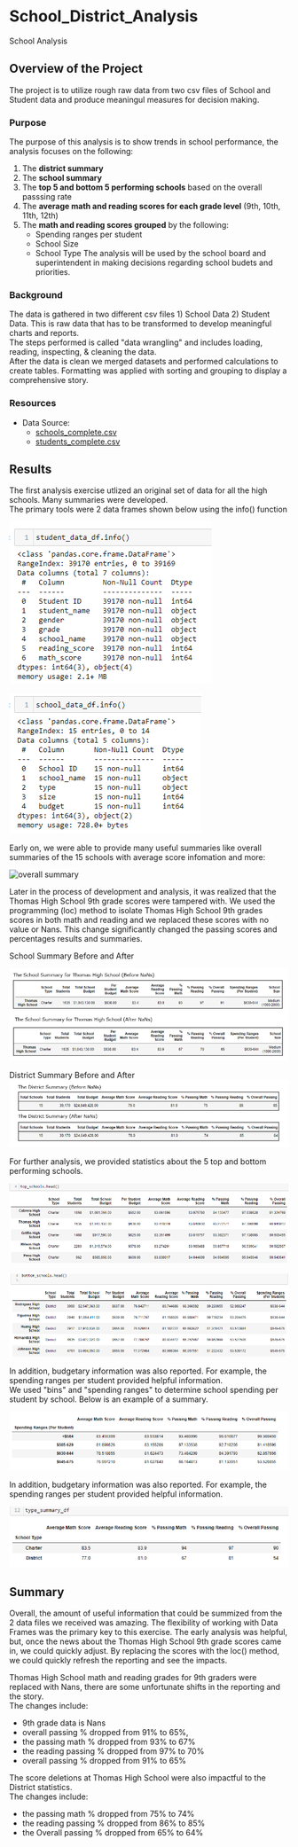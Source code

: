 # School_District_Analysis
School Analysis

## Overview of the Project
The project is to utilize rough raw data from two csv files of School and Student data and produce meaningul measures for decision making.  

### Purpose 
The purpose of this analysis is to show trends in school performance, the analysis focuses on the following: 
1)  The **district summary**
2)  The **school summary**
3)  The **top 5 and bottom 5 performing schools** based on the overall passsing rate 
4)  The **average math and reading scores for each grade level** (9th, 10th, 11th, 12th)
5)  The **math and reading scores grouped** by the following:
    - Spending ranges per student
    - School Size
    - School Type
The analysis will be used by the school board and superintendent in making decisions regarding school budets and priorities.   

### Background 
The data is gathered in two different csv files 1) School Data 2) Student Data.  This is raw data that has to be transformed to develop meaningful charts and reports.  
The steps performed is called "data wrangling" and includes loading, reading, inspecting, & cleaning the data.    
After the data is clean we merged datasets and performed calculations to create tables.  Formatting was applied with sorting and grouping to display a   
comprehensive story.

### Resources
- Data Source: 
  - [schools_complete.csv](Resources/schools_complete.csv)
  - [students_complete.csv](Resources/students_complete.csv)

## Results 
The first analysis exercise utlized an original set of data for all the high schools. Many summaries were developed.  
The primary tools were 2 data frames shown below using the info() function 

 ![Student_Data_df](https://github.com/mjrotter4445/School_District_Analysis/blob/main/Graphics/student%20data%20df%20info.png)



 ![School_Data_df](https://github.com/mjrotter4445/School_District_Analysis/blob/main/Graphics/school%20data%20df%20info.png)


Early on, we were able to provide many useful summaries like overall summaries of the 15 schools with average score infomation and more:  

 
![overall summary](https://user-images.githubusercontent.com/84689107/124357382-66db5080-dbd8-11eb-99a6-3e934706aba2.png)
 
 

Later in the process of development and analysis, it was realized that the Thomas High School 9th grade scores were tampered with.  We used the programming
(loc) method to isolate Thomas High School 9th grades scores in both math and reading and we replaced these scores with no value or Nans. 
This change significantly changed the passing scores and percentages results and summaries.  



School Summary Before and After 

![School Summary before and after](https://github.com/mjrotter4445/School_District_Analysis/blob/main/Graphics/school%20summary%20before%20and%20after.png)


District Summary Before and After 
![District Summary before and after](https://github.com/mjrotter4445/School_District_Analysis/blob/main/Graphics/district%20summary%20before%20and%20after.png)

  
  
For further analysis, we provided statistics about the 5 top and bottom performing schools.  

![top](https://github.com/mjrotter4445/School_District_Analysis/blob/main/Graphics/top%205%20perf%20school.png)

 
 
 
 
![bottom](https://github.com/mjrotter4445/School_District_Analysis/blob/main/Graphics/bottom%205%20perf%20school.png) 
 
 
 
 
 
 
 In addition, budgetary information was also reported.  For example, the spending ranges per student provided helpful information.  
 We used "bins" and "spending ranges" to determine school spending per student by school.  Below is an example of a summary. 
 
 ![spending ranges by school](https://github.com/mjrotter4445/School_District_Analysis/blob/main/Graphics/spending%20ranges%20per%20student.png) 
 
 In addition, budgetary information was also reported.  For example, the spending ranges per student provided helpful information.   
 
 ![avg score by school type](https://github.com/mjrotter4445/School_District_Analysis/blob/main/Graphics/avg%20scores%20by%20school%20type.png)  
 
 
 
 
## Summary 
Overall, the amount of useful information that could be summized from the 2 data files we received was amazing.    The flexibility of working with Data Frames was the 
primary key to this exercise.    The early analysis was helpful, but, once the news about the Thomas High School 9th grade scores came in, we could quickly adjust. 
By replacing the scores with the loc() method, we could quickly refresh the reporting and see the impacts.   
 
Thomas High School math and reading grades for 9th graders were replaced with Nans, there are some unfortunate shifts in the reporting and the story.    
The changes include: 

   - 9th grade data is Nans 
   - overall passing % dropped from 91% to 65%, 
   - the passing math % dropped from 93% to 67%
   - the reading passing % dropped from 97% to 70%
   - overall passing % dropped from 91% to 65%

The score deletions at Thomas High School were also impactful to the District statistics.   
The changes include: 
   - the passing math % dropped from 75% to 74%
   - the reading passing % dropped from 86% to 85%
   - the Overall passing % dropped from 65% to 64% 
